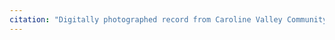 ```yaml
---
citation: "Digitally photographed record from Caroline Valley Community Church, used with permission"
---
```



